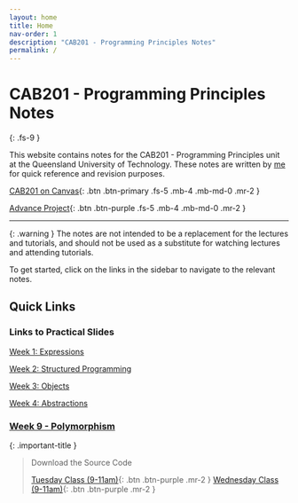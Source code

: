 ```yaml
---
layout: home
title: Home
nav-order: 1
description: "CAB201 - Programming Principles Notes"
permalink: /
---
```


# CAB201 - Programming Principles Notes
{: .fs-9 }

This website contains notes for the CAB201 - Programming Principles unit at the Queensland University of Technology. These notes are written by [me](https://github.com/autumnssuns) for quick reference and revision purposes.

[CAB201 on Canvas](https://canvas.qut.edu.au/courses/16661/modules){: .btn .btn-primary .fs-5 .mb-4 .mb-md-0 .mr-2 }

[Advance Project](https://autumnssuns.github.io/advance-blazor/){: .btn .btn-purple .fs-5 .mb-4 .mb-md-0 .mr-2 }

---

{: .warning }
The notes are not intended to be a replacement for the lectures and tutorials, and should not be used as a substitute for watching lectures and attending tutorials.

To get started, click on the links in the sidebar to navigate to the relevant notes.

## Quick Links

### Links to Practical Slides

[Week 1: Expressions](https://cab201.github.io/slides/Practical_1)

[Week 2: Structured Programming](https://cab201.github.io/slides/Practical_2)

[Week 3: Objects](https://cab201.github.io/slides/Practical_3)

[Week 4: Abstractions](https://cab201.github.io/slides/Practical_4)

<!--

### [Week 3 - Collections](./weekly-content/week-3)

{: .important-title }
> Download the Source Code
> 
> [Tuesday Class (9-11am)](https://github.com/cab201/prac-03/archive/23se1-tue-9.zip){: .btn .btn-purple .mr-2 }
> [Wednesday Class (9-11am)](https://github.com/cab201/prac-03/archive/23se1-wed-9.zip){: .btn .btn-purple .mr-2 }


### [Week 4 - Methods](./weekly-content/week-4)

{: .important-title }
> Download the Source Code
> 
> [Tuesday Class (9-11am)](https://github.com/cab201/prac-04/archive/23se1-tue-9.zip){: .btn .btn-purple .mr-2 }
> [Wednesday Class (9-11am)](https://github.com/cab201/prac-04/archive/23se1-wed-9.zip){: .btn .btn-purple .mr-2 }

### [Week 5 - Streams](./weekly-content/week-5)

{: .important-title }
> Download the Source Code
>
> [Tuesday Class (9-11am)](https://github.com/cab201/prac-05/archive/23se1-tue-9.zip){: .btn .btn-purple .mr-2 }
> [Wednesday Class (9-11am)](https://github.com/cab201/prac-05/archive/23se1-wed-9.zip){: .btn .btn-purple .mr-2 }


### [Week 6 - Classes](./weekly-content/week-6)

{: .important-title }
> Download the Source Code
>
> [Tuesday Class (9-11am)](https://github.com/cab201/prac-06/archive/23se1-tue-9.zip){: .btn .btn-purple .mr-2 }
> [Wednesday Class (9-11am)](https://github.com/cab201/prac-06/archive/23se1-wed-9.zip){: .btn .btn-purple .mr-2 }

### [Week 7 - Exceptions](./weekly-content/week-7)

{: .important-title }
> Download the Source Code
>
> [Tuesday Class (9-11am)](https://github.com/cab201/prac-07/archive/23se1-tue-9.zip){: .btn .btn-purple .mr-2 }
> [Wednesday Class (9-11am)](https://github.com/cab201/prac-07/archive/23se1-wed-9.zip){: .btn .btn-purple .mr-2 }

### [Week 8 - Inheritance](./weekly-content/week-8)

{: .important-title }
> Download the Source Code
>
> [Wednesday Class (9-11am)](https://github.com/cab201/prac-08/archive/23se1-wed-9.zip){: .btn .btn-purple .mr-2 }

-->

### [Week 9 - Polymorphism](./weekly-content/week-9)

{: .important-title }
> Download the Source Code
>
> [Tuesday Class (9-11am)](https://github.com/cab201/prac-09/archive/23se1-tue-9.zip){: .btn .btn-purple .mr-2 }
> [Wednesday Class (9-11am)](https://github.com/cab201/prac-09/archive/23se1-wed-9.zip){: .btn .btn-purple .mr-2 }
